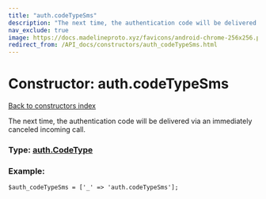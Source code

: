 ```yaml
---
title: "auth.codeTypeSms"
description: "The next time, the authentication code will be delivered via an immediately canceled incoming call."
nav_exclude: true
image: https://docs.madelineproto.xyz/favicons/android-chrome-256x256.png
redirect_from: /API_docs/constructors/auth_codeTypeSms.html
---
```

# Constructor: auth.codeTypeSms  
[Back to constructors index](/API_docs/constructors/index.html)



The next time, the authentication code will be delivered via an immediately canceled incoming call.




### Type: [auth.CodeType](/API_docs/types/auth.CodeType.html)


### Example:

```
$auth_codeTypeSms = ['_' => 'auth.codeTypeSms'];
```  

